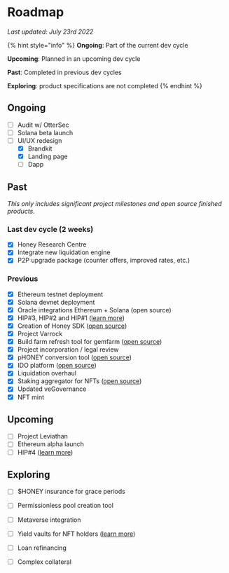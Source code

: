 # Roadmap

_Last updated: July 23rd 2022_

{% hint style="info" %}
**Ongoing**: Part of the current dev cycle

**Upcoming**: Planned in an upcoming dev cycle

**Past**: Completed in previous dev cycles

**Exploring**: product specifications are not completed
{% endhint %}

## Ongoing

* [ ] Audit w/ OtterSec
* [ ] Solana beta launch
* [ ] UI/UX redesign
  * [x] Brandkit
  * [x] Landing page
  * [ ] Dapp

## Past

_This only includes significant project milestones and open source finished products._

### Last dev cycle (2 weeks)

* [x] Honey Research Centre
* [x] Integrate new liquidation engine
* [x] P2P upgrade package (counter offers, improved rates, etc.)

### Previous

* [x] Ethereum testnet deployment
* [x] Solana devnet deployment
* [x] Oracle integrations Ethereum + Solana (open source)
* [x] HIP#3, HIP#2 and HIP#1 ([learn more](https://forum.honey.finance/c/governance-proposals/5))
* [x] Creation of Honey SDK ([open source](https://github.com/honey-labs/honey-sdk))
* [x] Project Varrock
* [x] Build farm refresh tool for gemfarm ([open source](https://github.com/honey-labs/farm-refresh))
* [x] Project incorporation / legal review
* [x] pHONEY conversion tool ([open source](https://github.com/honey-labs/veHONEY))
* [x] IDO platform ([open source](https://github.com/honey-labs/honey-ido-pool))
* [x] Liquidation overhaul
* [x] Staking aggregator for NFTs ([open source](https://github.com/honey-labs/honey-frontend))
* [x] Updated veGovernance
* [x] NFT mint

## Upcoming

* [ ] Project Leviathan
* [ ] Ethereum alpha launch
* [ ] HIP#4 ([learn more](https://forum.honey.finance/t/rfc-vesting-nfts-for-upfront-governance/394?u=tom))

## Exploring

* [ ] $HONEY insurance for grace periods
* [ ] Permissionless pool creation tool
* [ ] Metaverse integration
* [ ] Yield vaults for NFT holders ([learn more](https://blog.honey.finance/honey-x-katana-94ba747e6487))
* [ ] Loan refinancing
* [ ] Complex collateral


